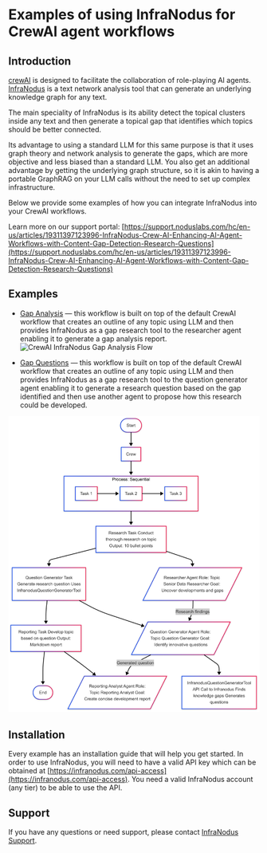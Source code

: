 # Examples of using InfraNodus for CrewAI agent workflows

## Introduction

[crewAI](https://crewai.com) is designed to facilitate the collaboration of role-playing AI agents.
[InfraNodus](https://infranodus.com) is a text network analysis tool that can generate an underlying knowledge graph for any text.

The main speciality of InfraNodus is its ability detect the topical clusters inside any text and then generate a topical gap that identifies which topics should be better connected.

Its advantage to using a standard LLM for this same purpose is that it uses graph theory and network analysis to generate the gaps, which are more objective and less biased than a standard LLM. You also get an additional advantage by getting the underlying graph structure, so it is akin to having a portable GraphRAG on your LLM calls without the need to set up complex infrastructure.

Below we provide some examples of how you can integrate InfraNodus into your CrewAI workflows.

Learn more on our support portal: [https://support.noduslabs.com/hc/en-us/articles/19311397123996-InfraNodus-Crew-AI-Enhancing-AI-Agent-Workflows-with-Content-Gap-Detection-Research-Questions](https://support.noduslabs.com/hc/en-us/articles/19311397123996-InfraNodus-Crew-AI-Enhancing-AI-Agent-Workflows-with-Content-Gap-Detection-Research-Questions)

## Examples

- [Gap Analysis](https://github.com/infranodus/crewai-infranodus-templates/tree/master/crewai_gap_analysis) — this workflow is built on top of the default CrewAI workflow that creates an outline of any topic using LLM and then provides InfraNodus as a gap research tool to the researcher agent enabling it to generate a gap analysis report.
  ![CrewAI InfraNodus Gap Analysis Flow](images/crewai-infranodus-gap-diagram.png)

- [Gap Questions](https://github.com/infranodus/crewai-infranodus-templates/tree/master/crewai_gap_questions) — this workflow is built on top of the default CrewAI workflow that creates an outline of any topic using LLM and then provides InfraNodus as a gap research tool to the question generator agent enabling it to generate a research question based on the gap identified and then use another agent to propose how this research could be developed.

![CrewAI InfraNodus Question Generator Flow](images/crewai-infranodus-question-diagram.png)

## Installation

Every example has an installation guide that will help you get started. In order to use InfraNodus, you will need to have a valid API key which can be obtained at [https://infranodus.com/api-access](https://infranodus.com/api-access). You need a valid InfraNodus account (any tier) to be able to use the API.

## Support

If you have any questions or need support, please contact [InfraNodus Support](https://support.noduslabs.com).
